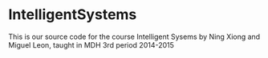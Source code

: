 # IntelligentSystems
This is our source code for the course Intelligent Sysems by Ning Xiong and Miguel Leon, taught in MDH 3rd period 2014-2015

